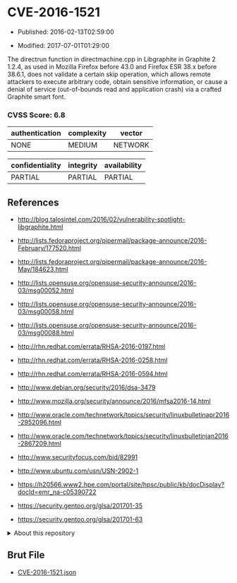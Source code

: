 # CVE-2016-1521

- Published: 2016-02-13T02:59:00

- Modified: 2017-07-01T01:29:00

The directrun function in directmachine.cpp in Libgraphite in Graphite 2 1.2.4, as used in Mozilla Firefox before 43.0 and Firefox ESR 38.x before 38.6.1, does not validate a certain skip operation, which allows remote attackers to execute arbitrary code, obtain sensitive information, or cause a denial of service (out-of-bounds read and application crash) via a crafted Graphite smart font.

### CVSS Score: **6.8**

| authentication | complexity | vector |
| --- | --- | --- |
| NONE | MEDIUM | NETWORK |

| confidentiality | integrity | availability |
| --- | --- | --- |
| PARTIAL | PARTIAL | PARTIAL |

## References

* http://blog.talosintel.com/2016/02/vulnerability-spotlight-libgraphite.html

* http://lists.fedoraproject.org/pipermail/package-announce/2016-February/177520.html

* http://lists.fedoraproject.org/pipermail/package-announce/2016-May/184623.html

* http://lists.opensuse.org/opensuse-security-announce/2016-03/msg00052.html

* http://lists.opensuse.org/opensuse-security-announce/2016-03/msg00058.html

* http://lists.opensuse.org/opensuse-security-announce/2016-03/msg00088.html

* http://rhn.redhat.com/errata/RHSA-2016-0197.html

* http://rhn.redhat.com/errata/RHSA-2016-0258.html

* http://rhn.redhat.com/errata/RHSA-2016-0594.html

* http://www.debian.org/security/2016/dsa-3479

* http://www.mozilla.org/security/announce/2016/mfsa2016-14.html

* http://www.oracle.com/technetwork/topics/security/linuxbulletinapr2016-2952096.html

* http://www.oracle.com/technetwork/topics/security/linuxbulletinjan2016-2867209.html

* http://www.securityfocus.com/bid/82991

* http://www.ubuntu.com/usn/USN-2902-1

* https://h20566.www2.hpe.com/portal/site/hpsc/public/kb/docDisplay?docId=emr_na-c05390722

* https://security.gentoo.org/glsa/201701-35

* https://security.gentoo.org/glsa/201701-63

<details>
<summary>About this repository</summary> 

  This repository is part of the project [Live Hack CVE](https://github.com/Live-Hack-CVE). Main website can be found [www.live-hack.org](https://www.live-hack.org) 
  
  Made by [Sn0wAlice](https://github.com/Sn0wAlice) for the people that care about security and need to have a feed of the latest CVEs. Hope you enjoy it, don't forget to star the repo and follow me on [Twitter](https://twitter.com/Sn0wAlice) and [Github](https://github.com/Sn0wAlice). And that is my [personnal website](https://www.alice-snow.me/)

  - [Home Page](https://github.com/Live-Hack-CVE)
  - [Framework](https://github.com/Live-Hack-CVE/cve-framework)
  - [CVE database](https://github.com/Live-Hack-CVE/full_database)
  - [Changelog](https://github.com/Live-Hack-CVE/Changelog)
</details>

## Brut File

* [CVE-2016-1521.json](https://raw.githubusercontent.com/Live-Hack-CVE/full_database/main/cves/2016/CVE-2016-1521.json)

